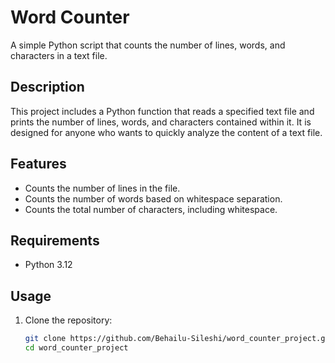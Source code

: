 # Word Counter

A simple Python script that counts the number of lines, words, and characters in a text file.

## Description

This project includes a Python function that reads a specified text file and prints the number of lines, words, and characters contained within it. It is designed for anyone who wants to quickly analyze the content of a text file.

## Features

- Counts the number of lines in the file.
- Counts the number of words based on whitespace separation.
- Counts the total number of characters, including whitespace.

## Requirements

- Python 3.12

## Usage

1. Clone the repository:

   ```bash
   git clone https://github.com/Behailu-Sileshi/word_counter_project.git
   cd word_counter_project
